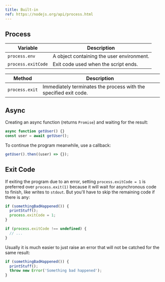 ```yaml
---
title: Built-in
ref: https://nodejs.org/api/process.html
---
```


## Process

| Variable           | Description                               |
| ------------------ | ----------------------------------------- |
| `process.env`      | A object containing the user environment. |
| `process.exitCode` | Exit code used when the script ends.      |

| Method         | Description                                                      |
| -------------- | ---------------------------------------------------------------- |
| `process.exit` | Immediately terminates the process with the specified exit code. |

## Async

Creating an async function (returns `Promise`) and waiting for the result:

```javascript
async function getUser() {}
const user = await getUser();
```

To continue the program meanwhile, use a callback:

```javascript
getUser().then((user) => {});
```

## Exit Code

If exiting the program due to an error,
setting `process.exitCode = 1` is preferred over `process.exit(1)`
because it will wait for asynchronous code to finish,
like writes to `stdout`.
But you'll have to skip the remaining code if there is any:

```javascript
if (somethingBadHappened()) {
  printStuff();
  process.exitCode = 1;
}

if (process.exitCode !== undefined) {
  // ...
}
```

Usually it is much easier to just raise an error that
will not be catched for the same result:

```javascript
if (somethingBadHappened()) {
  printStuff();
  throw new Error('Something bad happened');
}
```
